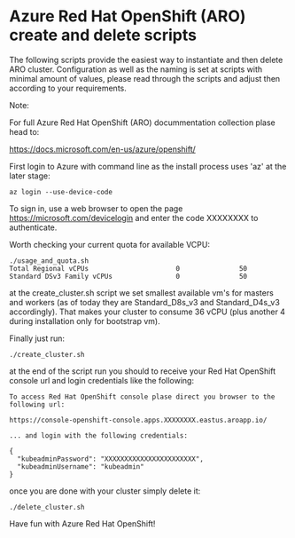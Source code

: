 # Azure Red Hat OpenShift (ARO) create and delete scripts

The following scripts provide the easiest way to instantiate and then delete ARO cluster. Configuration as well as the naming is set at scripts with minimal amount of values, please read through the scripts and adjust then according to your requirements.

Note:

For full Azure Red Hat OpenShift (ARO) docummentation collection plase head to:

https://docs.microsoft.com/en-us/azure/openshift/

First login to Azure with command line as the install process uses 'az' at the later stage:

``` az login --use-device-code ```

To sign in, use a web browser to open the page https://microsoft.com/devicelogin and enter the code XXXXXXXX to authenticate.

Worth checking your current quota for available VCPU:
```
./usage_and_quota.sh
Total Regional vCPUs                      0               50
Standard DSv3 Family vCPUs                0               50
```
at the create_cluster.sh script we set smallest available vm's for masters and workers (as of today they are Standard_D8s_v3 and Standard_D4s_v3 accordingly). That makes your cluster to consume 36 vCPU (plus another 4 during installation only for bootstrap vm).

Finally just run:
```
./create_cluster.sh
```

at the end of the script run you should to receive your Red Hat OpenShift console url and login credentials like the following:

```
To access Red Hat OpenShift console plase direct you browser to the following url:

https://console-openshift-console.apps.XXXXXXXX.eastus.aroapp.io/

... and login with the following credentials:

{
  "kubeadminPassword": "XXXXXXXXXXXXXXXXXXXXXXX",
  "kubeadminUsername": "kubeadmin"
}
```

once you are done with your cluster simply delete it:

```
./delete_cluster.sh
```

Have fun with Azure Red Hat OpenShift!

